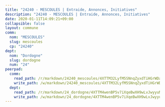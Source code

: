```yaml
---
title: "24240 - MESCOULES | Entraide, Annonces, Initiatives"
description: "24240 - MESCOULES | Entraide, Annonces, Initiatives"
date: 2020-01-11T14:09:21+09:00
collapsible: false
layout: commune
comm:
  nom: "MESCOULES"
  slug: mescoules
  cp: "24240"
dept:
  nom: "Dordogne"
  slug: dordogne
  num: "24"
peerpad:
  comm:
    read_path: /r/markdown/24240_mescoules/4XTTM32LyfM5SNnqZyxdTiHGrWDavHRzfdeXGy6mPfScgVTdb
    write_path: /w/markdown/24240_mescoules/4XTTM32LyfM5SNnqZyxdTiHGrWDavHRzfdeXGy6mPfScgVTdb-K3TgUWUruRpPFH7VJzjJpYwiyJ8DS6y5TYFr4csqLhNYimJGr8uQEcxvNAPSDNNVFu39sNUnp5RvnnbmGinp5S39oYg3s6XyiEud9HVTzVP23ysFh5U3C7cBJb1VjbzyVrRu2XP7
  dept:
    read_path: /r/markdown/24_dordogne/4XTTM4wenBP5v7iXqeBwXH9wLvJwyyuNKzLxRyGzSZXmCuzgg
    write_path: /w/markdown/24_dordogne/4XTTM4wenBP5v7iXqeBwXH9wLvJwyyuNKzLxRyGzSZXmCuzgg-K3TgUusQQUSAmJPXozCTSBeqjqksxkVWGVxtHwEFrs5RuocQr8weKG2oQg7MVeg2F9Hhv7ggtBiBU8D9pdXEPa9M67VU3BzgAG9BCtQw3VY3Xcxk2YSegk3iUXMkpicGxxJr7mWp
---
```


